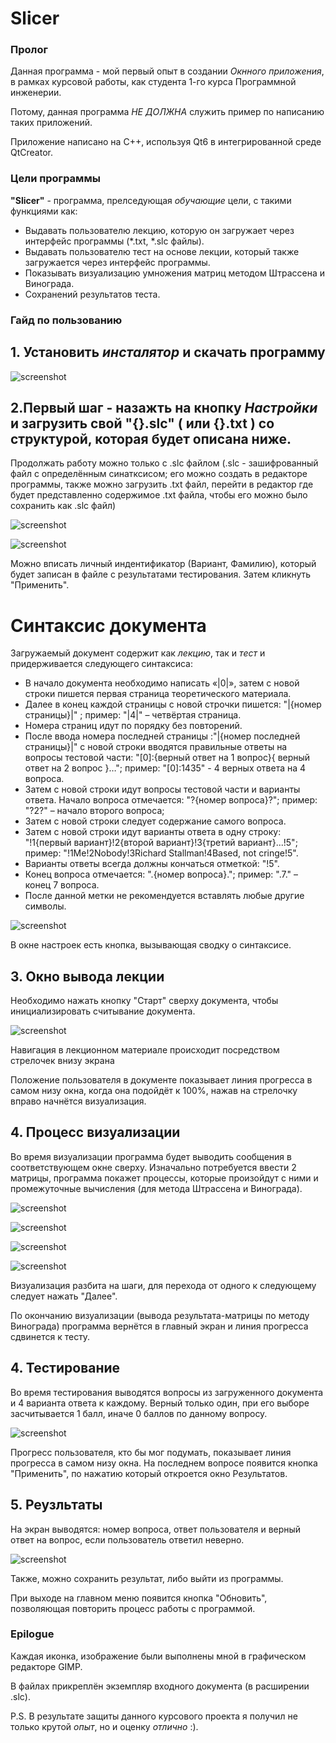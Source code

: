# Slicer

### Пролог

Данная программа - мой первый опыт в создании _Окнного приложения_, в рамках курсовой работы, как студента 1-го курса Программной инженерии.

Потому, данная программа _НЕ ДОЛЖНА_ служить пример по написанию таких приложений.

Приложение написано на C++, используя Qt6 в интегрированной среде QtCreator.

### Цели программы

**"Slicer"** - программа, прелседующая _обучающие_ цели, с такими функциями как:
- Выдавать пользователю лекцию, которую он загружает через интерфейс программы (*.txt, *.slc файлы). 
- Выдавать пользователю тест на основе лекции, который также загружается через интерфейс программы.
- Показывать визуализацию умножения матриц методом Штрассена и Винограда.
- Сохранений результатов теста.

### Гайд по пользованию

## 1. Установить *инсталятор* и скачать программу 

![screenshot](https://github.com/dacsson/Slicer/blob/main/backg.jpg)

## 2.Первый шаг - назажть на кнопку _Настройки_ и загрузить свой "{}.slc" ( или {}.txt ) со структурой, которая будет описана ниже. 
Продолжать работу можно только с .slc файлом (.slc - зашифрованный файл с определённым синатксисом; его можно создать в редакторе программы, также можно загрузить .txt файл, перейти в редактор где будет представленно содержимое .txt файла, чтобы его можно было сохранить как .slc файл)

![screenshot](https://github.com/dacsson/Slicer/blob/main/settings.png)

![screenshot](https://github.com/dacsson/Slicer/blob/main/editor.png)



Можно вписать личный индентификатор (Вариант, Фамилию), который будет записан в файле с результатами тестирования. Затем кликнуть "Применить".

# Синтаксис документа

Загружаемый документ содержит как _лекцию_, так и _тест_ и придерживается следующего синтаксиса:

- В начало документа необходимо написать «|0|», затем с новой строки пишется первая страница теоретического материала.
- Далее в конец каждой страницы с новой строчки пишется: "|{номер страницы}|" ; пример: "|4|" – четвёртая страница.
- Номера страниц идут по порядку без повторений.
- После ввода номера последней страницы :"|{номер последней страницы}|" с новой строки вводятся правильные ответы на вопросы тестовой части: "[0]:{верный ответ на 1 вопрос}{ верный ответ на 2 вопрос }…"; пример: "[0]:1435" - 4 верных ответа на 4 вопроса.
- Затем с новой строки идут вопросы тестовой части и варианты ответа. Начало вопроса отмечается: "?{номер вопроса}?"; пример: "?2?" – начало второго вопроса;
- Затем с новой строки следует содержание самого вопроса.
- Затем с новой строки идут варианты ответа в одну строку: "!1{первый вариант}!2{второй вариант}!3{третий вариант}...!5"; пример: "!1Me!2Nobody!3Richard Stallman!4Based, not cringe!5".
- Варианты ответы всегда должны кончаться отметкой: "!5".
- Конец вопроса отмечается: ".{номер вопроса}."; пример: ".7." – конец 7 вопроса.
- После данной метки не рекомендуется вставлять любые другие символы.

![screenshot](https://github.com/dacsson/Slicer/blob/main/help.png)

В окне настроек есть кнопка, вызывающая сводку о синтаксисе.

## 3. Окно вывода лекции

Необходимо нажать кнопку "Старт" сверху документа, чтобы инициализировать считывание документа.

![screenshot](https://github.com/dacsson/Slicer/blob/main/start.jpg)

Навигация в лекционном материале происходит посредством стрелочек внизу экрана

Положение пользователя в документе показывает линия прогресса в самом низу окна, когда она подойдёт к 100%, нажав на стрелочку вправо начнётся визуализация.

## 4. Процесс визуализации

Во время визуализации программа будет выводить сообщения в соответствующем окне сверху. 
Изначально потребуется ввести 2 матрицы, программа покажет процессы, которые произойдут с ними и промежуточные вычисления (для метода Штрассена и Винограда).

![screenshot](https://github.com/dacsson/Slicer/blob/main/visual1.png)

![screenshot](https://github.com/dacsson/Slicer/blob/main/visual2.png)

![screenshot](https://github.com/dacsson/Slicer/blob/main/visual3.png)

![screenshot](https://github.com/dacsson/Slicer/blob/main/visual4.png)

Визуализация разбита на шаги, для перехода от одного к следующему следует нажать "Далее".

По окончанию визуализации (вывода результата-матрицы по методу Винограда) программа вернётся в главный экран и линия прогресса сдвинется к тесту.

## 4. Тестирование

Во время тестирования выводятся вопросы из загруженного документа и 4 варианта ответа к каждому. Верный только один, при его выборе засчитывается 1 балл, иначе 0 баллов по данному вопросу.

![screenshot](https://github.com/dacsson/Slicer/blob/main/question.png)

Прогресс пользователя, кто бы мог подумать, показывает линия прогресса в самом низу окна.
На последнем вопросе появится кнопка "Применить", по нажатию который откроется окно Результатов.

## 5. Реузльтаты

На экран выводятся: номер вопроса, ответ пользователя и верный ответ на вопрос, если пользователь ответил неверно.

![screenshot](https://github.com/dacsson/Slicer/blob/main/results.ong)

Также, можно сохранить результат, либо выйти из программы.

При выходе на главном меню появится кнопка "Обновить", позволяющая повторить процесс работы с программой.

### Epilogue

Каждая иконка, изображение были выполнены мной в графическом редакторе GIMP.

В файлах прикреплён экземпляр входного документа (в расширении .slc).

P.S. В результате защиты данного курсового проекта я получил не только крутой *опыт*, но и оценку *отлично* :).


